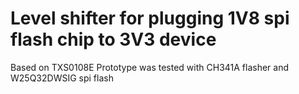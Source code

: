 # Level shifter for plugging 1V8 spi flash chip to 3V3 device
Based on TXS0108E
Prototype was tested with CH341A flasher and W25Q32DWSIG spi flash
